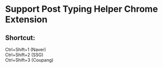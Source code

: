 # Support Post Typing Helper Chrome Extension
 
## Shortcut:
Ctrl+Shift+1 (Naver) \
Ctrl+Shift+2 (SSG) \
Ctrl+Shift+3 (Coupang)
